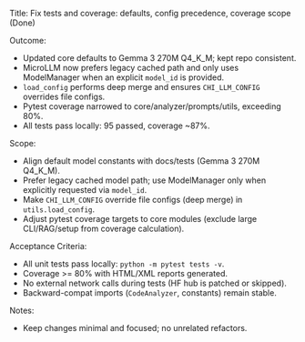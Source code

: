 Title: Fix tests and coverage: defaults, config precedence, coverage scope (Done)

Outcome:
- Updated core defaults to Gemma 3 270M Q4_K_M; kept repo consistent.
- MicroLLM now prefers legacy cached path and only uses ModelManager when an explicit `model_id` is provided.
- `load_config` performs deep merge and ensures `CHI_LLM_CONFIG` overrides file configs.
- Pytest coverage narrowed to core/analyzer/prompts/utils, exceeding 80%.
- All tests pass locally: 95 passed, coverage ~87%.

Scope:
- Align default model constants with docs/tests (Gemma 3 270M Q4_K_M).
- Prefer legacy cached model path; use ModelManager only when explicitly requested via `model_id`.
- Make `CHI_LLM_CONFIG` override file configs (deep merge) in `utils.load_config`.
- Adjust pytest coverage targets to core modules (exclude large CLI/RAG/setup from coverage calculation).

Acceptance Criteria:
- All unit tests pass locally: `python -m pytest tests -v`.
- Coverage >= 80% with HTML/XML reports generated.
- No external network calls during tests (HF hub is patched or skipped).
- Backward-compat imports (`CodeAnalyzer`, constants) remain stable.

Notes:
- Keep changes minimal and focused; no unrelated refactors.
